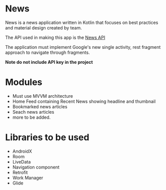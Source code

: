 # News

News is a news application written in Kotlin that focuses on best practices and material design created by team.

The API used in making this app is the [News API](https://newsapi.org/)

The application must implement Google's new single activity, rest fragment approach to navigate through fragments. 

**Note do not include API key in the project**


# Modules

- Must use MVVM architecture
- Home Feed containing Recent News showing headline and thumbnail
- Bookmarked news articles
- Seach news articles
- more to be added.

# Libraries to be used

- AndroidX
- Room
- LiveData
- Navigation component
- Retrofit
- Work Manager
- Glide
